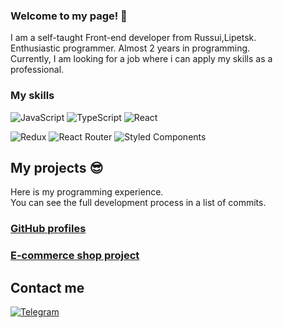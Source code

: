 ### Welcome to my page! 👋 

I am a self-taught Front-end developer from Russui,Lipetsk.  
Enthusiastic programmer. Almost 2 years in programming.  
Currently, I am looking for a job where i can apply my skills as a professional.

### My skills
![JavaScript](https://img.shields.io/badge/javascript-%23323330.svg?style=for-the-badge&logo=javascript&logoColor=%23F7DF1E) ![TypeScript](https://img.shields.io/badge/typescript-%23007ACC.svg?style=for-the-badge&logo=typescript&logoColor=white) ![React](https://img.shields.io/badge/react-%2320232a.svg?style=for-the-badge&logo=react&logoColor=%2361DAFB)

![Redux](https://img.shields.io/badge/redux-%23593d88.svg?style=for-the-badge&logo=redux&logoColor=white) ![React Router](https://img.shields.io/badge/React_Router-CA4245?style=for-the-badge&logo=react-router&logoColor=white) ![Styled Components](https://img.shields.io/badge/styled--components-DB7093?style=for-the-badge&logo=styled-components&logoColor=white)

## My projects :sunglasses:

Here is my programming experience.  
You can see the full development process in a list of commits.

###  [GitHub profiles](https://github.com/kirillmihalych/github-profiles)
###  [E-commerce shop project](https://github.com/kirillmihalych/furniture-store)

## Contact me
[![Telegram](https://img.shields.io/badge/Telegram-2CA5E0?style=for-the-badge&logo=telegram&logoColor=white)](https://t.me/kirill_mihalych)
